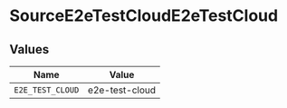 # SourceE2eTestCloudE2eTestCloud


## Values

| Name             | Value            |
| ---------------- | ---------------- |
| `E2E_TEST_CLOUD` | e2e-test-cloud   |